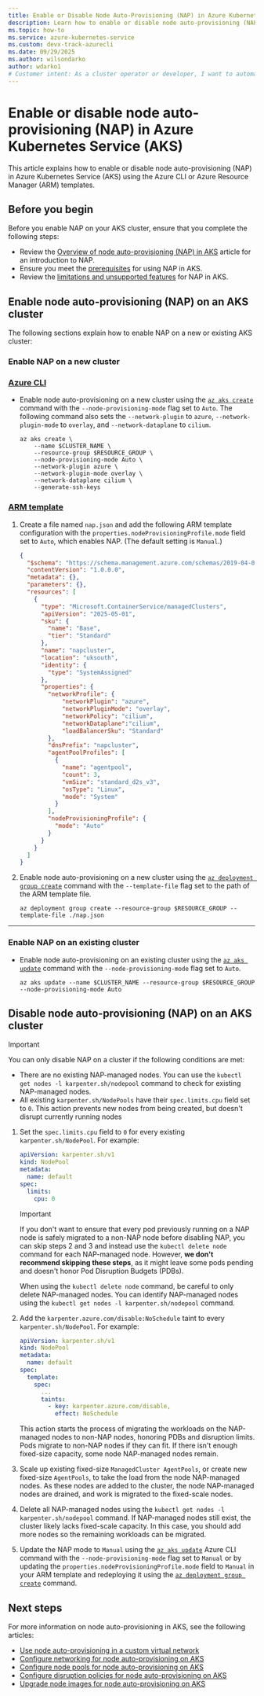 ```yaml
--- 
title: Enable or Disable Node Auto-Provisioning (NAP) in Azure Kubernetes Service (AKS)
description: Learn how to enable or disable node auto-provisioning (NAP) in AKS using the Azure CLI or ARM templates.
ms.topic: how-to
ms.service: azure-kubernetes-service
ms.custom: devx-track-azurecli
ms.date: 09/29/2025
ms.author: wilsondarko
author: wdarko1
# Customer intent: As a cluster operator or developer, I want to automatically provision and manage the optimal VM configuration for my AKS workloads, so that I can efficiently scale my cluster while minimizing resource costs and complexities.
---
```


# Enable or disable node auto-provisioning (NAP) in Azure Kubernetes Service (AKS)

This article explains how to enable or disable node auto-provisioning (NAP) in Azure Kubernetes Service (AKS) using the Azure CLI or Azure Resource Manager (ARM) templates.

## Before you begin

Before you enable NAP on your AKS cluster, ensure that you complete the following steps:

- Review the [Overview of node auto-provisioning (NAP) in AKS](./node-autoprovision.md) article for an introduction to NAP.
- Ensure you meet the [prerequisites](./node-autoprovision.md#prerequisites) for using NAP in AKS.
- Review the [limitations and unsupported features](./node-autoprovision.md#limitations-and-unsupported-features) for NAP in AKS.

## Enable node auto-provisioning (NAP) on an AKS cluster

The following sections explain how to enable NAP on a new or existing AKS cluster:

### Enable NAP on a new cluster

### [Azure CLI](#tab/azure-cli)

- Enable node auto-provisioning on a new cluster using the [`az aks create`](/cli/azure/aks#az-aks-create) command with the `--node-provisioning-mode` flag set to `Auto`. The following command also sets the `--network-plugin` to `azure`, `--network-plugin-mode` to `overlay`, and `--network-dataplane` to `cilium`.

    ```azurecli-interactive
    az aks create \
        --name $CLUSTER_NAME \
        --resource-group $RESOURCE_GROUP \
        --node-provisioning-mode Auto \
        --network-plugin azure \
        --network-plugin-mode overlay \
        --network-dataplane cilium \
        --generate-ssh-keys
    ```

### [ARM template](#tab/arm)

1. Create a file named `nap.json` and add the following ARM template configuration with the `properties.nodeProvisioningProfile.mode` field set to `Auto`, which enables NAP. (The default setting is `Manual`.)

    ```JSON
    {
      "$schema": "https://schema.management.azure.com/schemas/2019-04-01/deploymentTemplate.json#",
      "contentVersion": "1.0.0.0",
      "metadata": {},
      "parameters": {},
      "resources": [
        {
          "type": "Microsoft.ContainerService/managedClusters",
          "apiVersion": "2025-05-01",
          "sku": {
            "name": "Base",
            "tier": "Standard"
          },
          "name": "napcluster",
          "location": "uksouth",
          "identity": {
            "type": "SystemAssigned"
          },
          "properties": {
            "networkProfile": {
                "networkPlugin": "azure",
                "networkPluginMode": "overlay",
                "networkPolicy": "cilium",
                "networkDataplane":"cilium",
                "loadBalancerSku": "Standard"
            },
            "dnsPrefix": "napcluster",
            "agentPoolProfiles": [
              {
                "name": "agentpool",
                "count": 3,
                "vmSize": "standard_d2s_v3",
                "osType": "Linux",
                "mode": "System"
              }
            ],
            "nodeProvisioningProfile": {
              "mode": "Auto"
            }
          }
        }
      ]
    }
    ```

1. Enable node auto-provisioning on a new cluster using the [`az deployment group create`](/cli/azure/deployment/group#az-deployment-group-create) command with the `--template-file` flag set to the path of the ARM template file.

    ```azurecli-interactive
    az deployment group create --resource-group $RESOURCE_GROUP --template-file ./nap.json
    ```

---

### Enable NAP on an existing cluster

- Enable node auto-provisioning on an existing cluster using the [`az aks update`](/cli/azure/aks#az-aks-update) command with the `--node-provisioning-mode` flag set to `Auto`.

    ```azurecli-interactive
    az aks update --name $CLUSTER_NAME --resource-group $RESOURCE_GROUP --node-provisioning-mode Auto
    ```

## Disable node auto-provisioning (NAP) on an AKS cluster

> [!IMPORTANT]
> You can only disable NAP on a cluster if the following conditions are met:
>
> - There are no existing NAP-managed nodes. You can use the `kubectl get nodes -l karpenter.sh/nodepool` command to check for existing NAP-managed nodes.
> - All existing `karpenter.sh/NodePools` have their `spec.limits.cpu` field set to `0`. This action prevents new nodes from being created, but doesn't disrupt currently running nodes

1. Set the `spec.limits.cpu` field to `0` for every existing `karpenter.sh/NodePool`. For example:

    ```yaml
    apiVersion: karpenter.sh/v1
    kind: NodePool
    metadata:
      name: default
    spec:
      limits:
        cpu: 0
    ```

    > [!IMPORTANT]
    > If you don't want to ensure that every pod previously running on a NAP node is safely migrated to a non-NAP node before disabling NAP, you can skip steps 2 and 3 and instead use the `kubectl delete node` command for each NAP-managed node. However, **we don't recommend skipping these steps**, as it might leave some pods pending and doesn't honor Pod Disruption Budgets (PDBs).
    >
    > When using the `kubectl delete node` command, be careful to only delete NAP-managed nodes. You can identify NAP-managed nodes using the `kubectl get nodes -l karpenter.sh/nodepool` command.

1. Add the `karpenter.azure.com/disable:NoSchedule` taint to every `karpenter.sh/NodePool`. For example:

   ```yaml
   apiVersion: karpenter.sh/v1
   kind: NodePool
   metadata:
     name: default
   spec:
     template:
       spec:
         ...
         taints:
           - key: karpenter.azure.com/disable,
             effect: NoSchedule
   ```

   This action starts the process of migrating the workloads on the NAP-managed nodes to non-NAP nodes, honoring PDBs and disruption limits. Pods migrate to non-NAP nodes if they can fit. If there isn't enough fixed-size capacity, some node NAP-managed nodes remain.

1. Scale up existing fixed-size `ManagedCluster AgentPools`, or create new fixed-size `AgentPools`, to take the load from the node NAP-managed nodes. As these nodes are added to the cluster, the node NAP-managed nodes are drained, and work is migrated to the fixed-scale nodes.
1. Delete all NAP-managed nodes using the `kubectl get nodes -l karpenter.sh/nodepool` command. If NAP-managed nodes still exist, the cluster likely lacks fixed-scale capacity. In this case, you should add more nodes so the remaining workloads can be migrated.
1. Update the NAP mode to `Manual` using the [`az aks update`](/cli/azure/aks#az-aks-update) Azure CLI command with the `--node-provisioning-mode` flag set to `Manual` or by updating the `properties.nodeProvisioningProfile.mode` field to `Manual` in your ARM template and redeploying it using the [`az deployment group create`](/cli/azure/deployment/group#az-deployment-group-create) command.

## Next steps

For more information on node auto-provisioning in AKS, see the following articles:

- [Use node auto-provisioning in a custom virtual network](./node-autoprovisioning-custom-vnet.md)
- [Configure networking for node auto-provisioning on AKS](./node-autoprovision-networking.md)
- [Configure node pools for node auto-provisioning on AKS](./node-autoprovision-node-pools.md)
- [Configure disruption policies for node auto-provisioning on AKS](./node-autoprovision-disruption.md)
- [Upgrade node images for node auto-provisioning on AKS](./node-autoprovisioning-upgrade-image.md)
